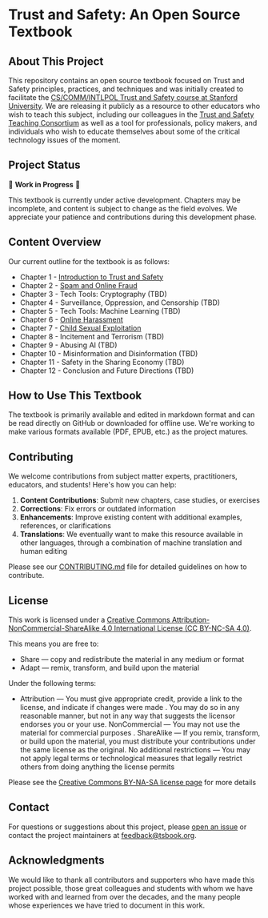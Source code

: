 # Trust and Safety: An Open Source Textbook

## About This Project

This repository contains an open source textbook focused on Trust and Safety principles, practices, and techniques and was initially created to facilitate the [CS/COMM/INTLPOL Trust and Safety course at Stanford University](https://syllabus.stanford.edu/syllabus/#/viewSyllabus/Sp25-CS-152-01/Sp25-CS-152-01). We are releasing it publicly as a resource to other educators who wish to teach this subject, including our colleagues in the [Trust and Safety Teaching Consortium](https://stanfordio.github.io/TeachingTrustSafety/) as well as a tool for professionals, policy makers, and individuals who wish to educate themselves about some of the critical technology issues of the moment.

## Project Status

🚧 **Work in Progress** 🚧

This textbook is currently under active development. Chapters may be incomplete, and content is subject to change as the field evolves. We appreciate your patience and contributions during this development phase.

## Content Overview

Our current outline for the textbook is as follows:

* Chapter 1 - [Introduction to Trust and Safety](ch1-introduction/)
* Chapter 2 - [Spam and Online Fraud](ch2-spam-fraud/)
* Chapter 3 - Tech Tools: Cryptography (TBD)
* Chapter 4 - Surveillance, Oppression, and Censorship (TBD)
* Chapter 5 - Tech Tools: Machine Learning (TBD)
* Chapter 6 - [Online Harassment](ch6-harassment/)
* Chapter 7 - [Child Sexual Exploitation](src/ch7-cse/ch7-cse.md)
* Chapter 8 - Incitement and Terrorism (TBD)
* Chapter 9 - Abusing AI (TBD)
* Chapter 10 - Misinformation and Disinformation (TBD)
* Chapter 11 - Safety in the Sharing Economy (TBD)
* Chapter 12 - Conclusion and Future Directions (TBD)

## How to Use This Textbook

The textbook is primarily available and edited in markdown format and can be read directly on GitHub or downloaded for offline use. We're working to make various formats available (PDF, EPUB, etc.) as the project matures.

## Contributing

We welcome contributions from subject matter experts, practitioners, educators, and students! Here's how you can help:

1. **Content Contributions**: Submit new chapters, case studies, or exercises
2. **Corrections**: Fix errors or outdated information
3. **Enhancements**: Improve existing content with additional examples, references, or clarifications
4. **Translations**: We eventually want to make this resource available in other languages, through a combination of machine translation and human editing

Please see our [CONTRIBUTING.md](CONTRIBUTING.md) file for detailed guidelines on how to contribute.

## License

This work is licensed under a [Creative Commons Attribution-NonCommercial-ShareAlike 4.0 International License (CC BY-NC-SA 4.0)](https://creativecommons.org/licenses/by-nc-sa/4.0/).

This means you are free to:
- Share — copy and redistribute the material in any medium or format
- Adapt — remix, transform, and build upon the material

Under the following terms:
- Attribution — You must give appropriate credit, provide a link to the license, and indicate if changes were made . You may do so in any reasonable manner, but not in any way that suggests the licensor endorses you or your use.
NonCommercial — You may not use the material for commercial purposes .
ShareAlike — If you remix, transform, or build upon the material, you must distribute your contributions under the same license as the original.
No additional restrictions — You may not apply legal terms or technological measures that legally restrict others from doing anything the license permits

Please see the [Creative Commons BY-NA-SA license page](https://creativecommons.org/licenses/by-nc-sa/4.0/) for more details

## Contact

For questions or suggestions about this project, please [open an issue](../../issues) or contact the project maintainers at [feedback@tsbook.org](mailto:feedback@tsbook.org).

## Acknowledgments

We would like to thank all contributors and supporters who have made this project possible, those great colleagues and students with whom we have worked with and learned from over the decades, and the many people whose experiences we have tried to document in this work.
